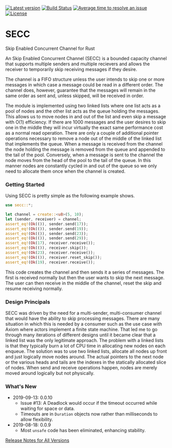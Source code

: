 [![Latest version](https://img.shields.io/crates/v/secc.svg)](https://crates.io/crates/secc)
[![Build Status](https://api.travis-ci.org/rsimmonsjr/secc.svg?branch=master)](https://travis-ci.org/rsimmonsjr/secc)
[![Average time to resolve an issue](https://isitmaintained.com/badge/resolution/rsimmonsjr/secc.svg)](https://isitmaintained.com/project/rsimmonsjr/secc)
[![License](https://img.shields.io/crates/l/secc.svg)](https://github.com/rsimmonsjr/secc#license)

# SECC
Skip Enabled Concurrent Channel for Rust

An Skip Enabled Concurrent Channel (SECC) is a bounded capacity channel that supports multiple 
senders and multiple recievers and allows the receiver to temporarily skip receiving messages 
if they desire.

The channel is a FIFO structure unless the user intends to skip one or more messages
in which case a message could be read in a different order. The channel does, however,
guarantee that the messages will remain in the same order as sent and, unless skipped, will
be received in order.

The module is implemented using two linked lists where one list acts as a pool of nodes and
the other list acts as the queue holding the messages. This allows us to move nodes in and out
of the list and even skip a message with O(1) efficiency. If there are 1000 messages and
the user desires to skip one in the middle they will incur virtually the exact same
performance cost as a normal read operation. There are only a couple of additional pointer
operations necessary to remove a node out of the middle of the linked list that implements
the queue.  When a message is received from the channel the node holding the message is
removed from the queue and appended to the tail of the pool. Conversely, when a  message is
sent to the channel the node moves from the head of the pool to the tail of the queue. In
this manner nodes are constantly cycled in and out of the queue so we only need to allocate
them once when the channel is created.

### Getting Started

Using SECC is pretty simple as the following example shows. 

```rust
use secc::*;

let channel = create::<u8>(5, 10);
let (sender, receiver) = channel;
assert_eq!(Ok(()), sender.send(17));
assert_eq!(Ok(()), sender.send(19));
assert_eq!(Ok(()), sender.send(23));
assert_eq!(Ok(()), sender.send(29));
assert_eq!(Ok(17), receiver.receive());
assert_eq!(Ok(()), receiver.skip());
assert_eq!(Ok(23), receiver.receive());
assert_eq!(Ok(()), receiver.reset_skip());
assert_eq!(Ok(19), receiver.receive());
```

This code creates the channel and then sends it a series of messages. The first is received 
normally but then the user wants to skip the next message. The user can then receive in
the middle of the channel, reset the skip and resume receiving normally. 


### Design Principals

SECC was driven by the need for a multi-sender, multi-consumer channel that would have the ability
to skip processing messages. There are many situation in which this is needed by a consumer
such as the use case with Axiom where actors implement a finite state machine. That led me to 
go through many iterations of different designs until it became clear that a linked list was the
only legitimate approach. The problem with a linked lists is that they typically burn a lot of 
CPU time in allocating new nodes on each enqueue. The solution was to use two linked lists, 
allocate all nodes up front and just logically move nodes around. The actual pointers to the 
next node or the various heads and tails are the indexes in the statically allocated slice of 
nodes. When send and receive operations happen, nodes are merely moved around logically but not
physically.

### What's New
* 2019-09-13: 0.0.10
  * Issue #13: A Deadlock would occur if the timeout occurred while waiting for space or data.
  * Timeouts are in `Duration` objects now rather than milliseconds to allow flexibility.
* 2019-08-18: 0.0.9
  * Most `unsafe` code has been eliminated, enhancing stability.

[Release Notes for All Versions](https://github.com/rsimmonsjr/secc/blob/master/RELEASE_NOTES.md)

